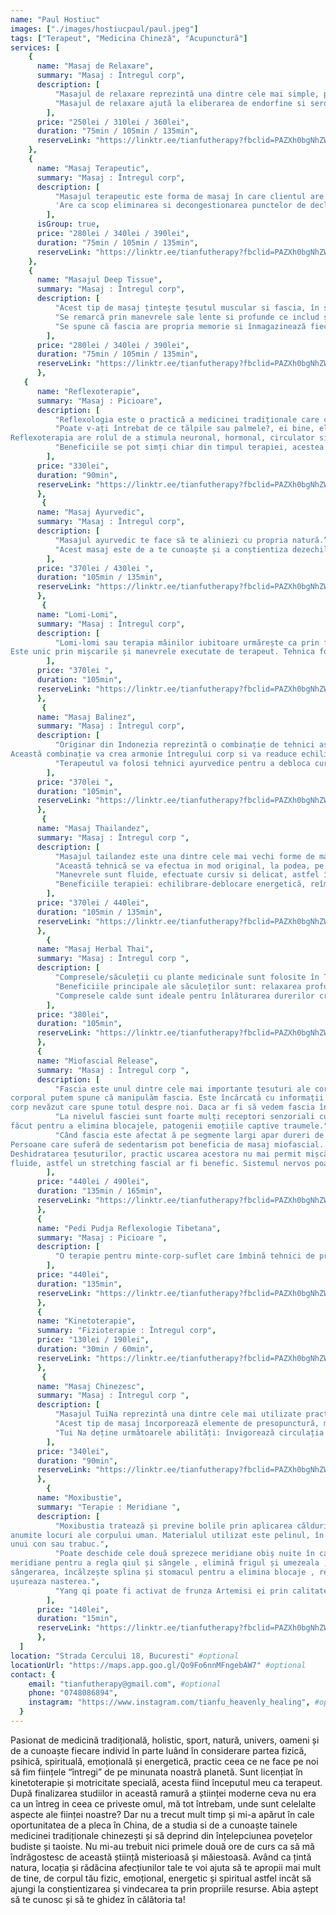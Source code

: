 ```yaml
---
name: "Paul Hostiuc"
images: ["./images/hostiucpaul/paul.jpeg"]
tags: ["Terapeut", "Medicina Chineză", "Acupunctură"]
services: [
    {
      name: "Masaj de Relaxare",
      summary: "Masaj : Întregul corp",
      description: [
          "Masajul de relaxare reprezintă una dintre cele mai simple, plăcute si delicate forme de masaj. Acesta este cunoscut pentru mișcările sale lente si superficiale dar ferme. Este recomandat tuturor persoanelor care au avut o perioadă mai grea.",
          "Masajul de relaxare ajută la eliberarea de endorfine si serotonina, având astfel un impact puternic la nivel psihologic. Nu doar partea psihică simte atingerea vindecatoare a masajului ci și sistemul osteo-muscular-articular beneficiază de deblocare, relaxare, eliberare si aliniere.",
        ],
      price: "250lei / 310lei / 360lei",
      duration: "75min / 105min / 135min",
      reserveLink: "https://linktr.ee/tianfutherapy?fbclid=PAZXh0bgNhZW0BMQABpikmcWdyv6cD9HxoaldX2OAUy9uwNesSIVEGycz9YIphGF4PB_QRVooiyg_aem_AWJjm0JaMidWDmkUN9iArK-kKJEpeYBJP78BcrX3m3Gp5pCAA9ZMt9mIu4PcoejqA-o",
    },
    {
      name: "Masaj Terapeutic",
      summary: "Masaj : Întregul corp",
      description: [
          "Masajul terapeutic este forma de masaj în care clientul are nevoie de un diagnostic, de aceea la prima întâlnire va avea loc o anamneză pentru a cunoaște dezechilibrul. Se remarcă prin manevrele sale viguroase si profunde, dar conține si tehnici de încălzire si relaxare pentru a putea pătrunde în interiorul organismului.",
          'Are ca scop eliminarea si decongestionarea punctelor de declanșare a durerii, decontracturarea mușchilor, restabilirea poziției corpului, ajustarea articulațiilor si rezolvarea problemelor circulatorii. Beneficiile masajului terapeutic constau in efectul antalgic, stimularea metabolismului si senzația de “ușor ca un fulg de nea”.',
        ],
      isGroup: true,
      price: "280lei / 340lei / 390lei",
      duration: "75min / 105min / 135min",
      reserveLink: "https://linktr.ee/tianfutherapy?fbclid=PAZXh0bgNhZW0BMQABpikmcWdyv6cD9HxoaldX2OAUy9uwNesSIVEGycz9YIphGF4PB_QRVooiyg_aem_AWJjm0JaMidWDmkUN9iArK-kKJEpeYBJP78BcrX3m3Gp5pCAA9ZMt9mIu4PcoejqA-o",
    },
    {
      name: "Masajul Deep Tissue",
      summary: "Masaj : Întregul corp",
      description: [
          "Acest tip de masaj țintește țesutul muscular si fascia, în scopul de a detensiona și de a reda mobilitatea întregului corp. Contracturile musculare împiedică alimentarea cu nutrienți și oxigen, cauzând inflamație și permițând acumularea de toxine în țesuturi.",
          "Se remarcă prin manevrele sale lente si profunde ce includ și lucrul pe punctele energetice folosind falangele, nodozitățile, cotul și antebrațul.",
          "Se spune că fascia are propria memorie si înmagazinează fiecare trăire a noastra indiferent că este de natură fizică, energetică, emotională sau spirituală. Folosind manevrele specifice putem elibera aceste trăiri captive.",
        ],
      price: "280lei / 340lei / 390lei",
      duration: "75min / 105min / 135min",
      reserveLink: "https://linktr.ee/tianfutherapy?fbclid=PAZXh0bgNhZW0BMQABpikmcWdyv6cD9HxoaldX2OAUy9uwNesSIVEGycz9YIphGF4PB_QRVooiyg_aem_AWJjm0JaMidWDmkUN9iArK-kKJEpeYBJP78BcrX3m3Gp5pCAA9ZMt9mIu4PcoejqA-o",
      },
   {
      name: "Reflexoterapie",
      summary: "Masaj : Picioare",
      description: [
          "Reflexologia este o practică a medicinei tradiționale care constă în manipularea sau apăsarea zonelor/punctelor reflexogene de pe tălpi/mâini pentru a produce un efect in zonele viscerale si nu numai.",
          "Poate v-ați întrebat de ce tălpile sau palmele?, ei bine, ele fac, cunoștință cu mediul înconjurător și sunt începutul si sfârșitul fiecărui meridian energetic principal de pe corp(12 la numar).
Reflexoterapia are rolul de a stimula neuronal, hormonal, circulator si psihologic.",
          "Beneficiile se pot simți chiar din timpul terapiei, acestea putând fi observate datorită unei descărcări emoționale, dispariția disconfortului pentru care pacientul a si venit la terapie, respirația schimbată brusc, nevoia de a urina des, schimbări de temperatură.",
        ],
      price: "330lei",
      duration: "90min",
      reserveLink: "https://linktr.ee/tianfutherapy?fbclid=PAZXh0bgNhZW0BMQABpikmcWdyv6cD9HxoaldX2OAUy9uwNesSIVEGycz9YIphGF4PB_QRVooiyg_aem_AWJjm0JaMidWDmkUN9iArK-kKJEpeYBJP78BcrX3m3Gp5pCAA9ZMt9mIu4PcoejqA-o",
      },
       {
      name: "Masaj Ayurvedic",
      summary: "Masaj : Întregul corp",
      description: [
          "Masajul ayurvedic te face să te aliniezi cu propria natură.”Ayu” înseamnă viață iar “veda” înseamnă cunoaștere astfel ca o traducere potrivită ar fi cunoașterea vieții.",
          "Acest masaj este de a te cunoaște și a conștientiza dezechilibrele adunate în viața cotidiană. Presupune mișcări lente si profunde pe meridiane si puncte astfel încât să producă un efect de drenaj energetic. Se va folosi ulei pentru fiecare doșă în parte(Vata, Pitta, Kapha)iar tehnicile se vor alege in funcție de nevoia fiecărui individ.",
        ],
      price: "370lei / 430lei ",
      duration: "105min / 135min",
      reserveLink: "https://linktr.ee/tianfutherapy?fbclid=PAZXh0bgNhZW0BMQABpikmcWdyv6cD9HxoaldX2OAUy9uwNesSIVEGycz9YIphGF4PB_QRVooiyg_aem_AWJjm0JaMidWDmkUN9iArK-kKJEpeYBJP78BcrX3m3Gp5pCAA9ZMt9mIu4PcoejqA-o",
      },
       {
      name: "Lomi-Lomi",
      summary: "Masaj : Întregul corp",
      description: [
          "Lomi-lomi sau terapia mâinilor iubitoare urmărește ca prin fiecare atingere să se realizeze conectarea\reconectarea între corp, inimă și suflet.
Este unic prin mișcarile și manevrele executate de terapeut. Tehnica folosită presupune folosirea antebrațelor, coatelor si mâinilor astfel încât să imite natura si mișcările unor animale. Acestea se vor practica prin mișcări lungi și continue, fără întreruperi sau mișcări sacadate. Scuturările și legănatul fac parte și ele din ritualul acestui masaj, dând clientului o senzație de relaxare și învăluire permanentă a corpului, exact ca și cum ai sta la umbra într-un hamac ascultaâd mișcarea valurilor și simțind briza oceanului, toate acestea făcându-te să te simți unul și același cu natura.",
        ],
      price: "370lei ",
      duration: "105min",
      reserveLink: "https://linktr.ee/tianfutherapy?fbclid=PAZXh0bgNhZW0BMQABpikmcWdyv6cD9HxoaldX2OAUy9uwNesSIVEGycz9YIphGF4PB_QRVooiyg_aem_AWJjm0JaMidWDmkUN9iArK-kKJEpeYBJP78BcrX3m3Gp5pCAA9ZMt9mIu4PcoejqA-o",
      },
       {
      name: "Masaj Balinez",
      summary: "Masaj : Întregul corp",
      description: [
          "Originar din Indonezia reprezintă o combinație de tehnici asiatice din mai multe stiluri de masaj: ayurvedice, tailandeze si chinezești.
Această combinație va crea armonie întregului corp si va readuce echilibrul corp-minte-suflet.",
          "Terapeutul va folosi tehnici ayurvedice pentru a debloca cursul energiei, tehnici tailandeze pentru a reda mobilitatea articulațiilor si totodată elimină blocajele și patogenii captivi și tehnici chinezești pentru a activa funcțiile meridianelor si punctelor energetice astfel încât efectul să fie atât de drenaj cât si de tonifiere a întregului corp.",
        ],
      price: "370lei ",
      duration: "105min",
      reserveLink: "https://linktr.ee/tianfutherapy?fbclid=PAZXh0bgNhZW0BMQABpikmcWdyv6cD9HxoaldX2OAUy9uwNesSIVEGycz9YIphGF4PB_QRVooiyg_aem_AWJjm0JaMidWDmkUN9iArK-kKJEpeYBJP78BcrX3m3Gp5pCAA9ZMt9mIu4PcoejqA-o",
      },
       {
      name: "Masaj Thailandez",
      summary: "Masaj : Întregul corp ",
      description: [
          "Masajul tailandez este una dintre cele mai vechi forme de masaj,practicat de către călugării budiști în mănăstirile/templele din asia de sud-est/asia insulară.",
          "Această tehnică se va efectua in mod original, la podea, pe saltea.",
          "Manevrele sunt fluide, efectuate cursiv si delicat, astfel încât o categorie mare de oameni pot beneficia de acest masaj. Recomandat în special persoanelor sedentare, cu atonie musculară, cât și persoanelor ce performează în sport.",
          "Beneficiile terapiei: echilibrare-deblocare energetică, reîmprospătează sistemul nervos, redă elasticitate si plasticitatea musculară, oxigenarea țesuturilor, promovarea metabolismului.",
        ],
      price: "370lei / 440lei",
      duration: "105min / 135min",
      reserveLink: "https://linktr.ee/tianfutherapy?fbclid=PAZXh0bgNhZW0BMQABpikmcWdyv6cD9HxoaldX2OAUy9uwNesSIVEGycz9YIphGF4PB_QRVooiyg_aem_AWJjm0JaMidWDmkUN9iArK-kKJEpeYBJP78BcrX3m3Gp5pCAA9ZMt9mIu4PcoejqA-o",
      },
        {
      name: "Masaj Herbal Thai",
      summary: "Masaj : Întregul corp ",
      description: [
          "Compresele/săculeții cu plante medicinale sunt folosite în Tailanda de aproape 5000 de ani, dintr-o eră în care plantele si resursele naturale erau studiate atent si folosite in scop terapeutic.",
          "Beneficiile principale ale săculeților sunt: relaxarea profundă, îndepărtarea stresului si a oboselii cronice, echilibrarea stării emoționale și psihice, îmbunătațirea circulației sangvine , energetice și limfatice, și stimularea funcționării eficiente a organelor interne.",
          "Compresele calde sunt ideale pentru înlăturarea durerilor cronice, detensionarea mușchilor, ameliorarea migrenelor, stresului si anxietații.",
        ],
      price: "380lei",
      duration: "105min",
      reserveLink: "https://linktr.ee/tianfutherapy?fbclid=PAZXh0bgNhZW0BMQABpikmcWdyv6cD9HxoaldX2OAUy9uwNesSIVEGycz9YIphGF4PB_QRVooiyg_aem_AWJjm0JaMidWDmkUN9iArK-kKJEpeYBJP78BcrX3m3Gp5pCAA9ZMt9mIu4PcoejqA-o",
      },
      {
      name: "Miofascial Release",
      summary: "Masaj : Întregul corp ",
      description: [
          "Fascia este unul dintre cele mai importante țesuturi ale corpului uman și in orice tip de masaj
corporal putem spune că manipulăm fascia. Este încărcată cu informații prețioase, ea este acel
corp nevăzut care spune totul despre noi. Daca ar fi să vedem fascia în complexitatea ei, am vedea o structură de mumie, exact așa arăta, o țesătură care ne ține corpul compact. Aceasta structură se gasește din exteriorul organismului până în cele mai profunde straturi ale organismului.",
          "La nivelul fasciei sunt foarte mulți receptori senzoriali cu rol în transmiterea informațiilor că tre sistemul nervos central. Astfel c ă î n timpul masajului, prin intermediul atingerii sistemului nervos ii este declanșat starea de autoapărare și informare, astfel încât corpul să știe ce are de
făcut pentru a elimina blocajele, patogenii emoțiile captive traumele.",
          "Când fascia este afectat ă pe segmente largi apar dureri de cap permanente, dureri musculare, articulare, respria ț ie dificil ă , spasme locale sau generale, postura anormal ă a corpului, pierderea elasticității și plasticității mușchilor, apare rigidizarea.
Persoane care suferă de sedentarism pot beneficia de masaj miofascial.
Deshidratarea țesuturilor, practic uscarea acestora nu mai permit mișcărilor să fie ample și
fluide, astfel un stretching fascial ar fi benefic. Sistemul nervos poate beneficia de acest masajdatorită e fectului de deblocare a căilor nervoase astfel crescând eficiența impulsului nervos. Este recomndat și copiiilor cu pusee de creștere, cauza fiind asupra întinderii țesuturilor.",
        ],
      price: "440lei / 490lei",
      duration: "135min / 165min",
      reserveLink: "https://linktr.ee/tianfutherapy?fbclid=PAZXh0bgNhZW0BMQABpikmcWdyv6cD9HxoaldX2OAUy9uwNesSIVEGycz9YIphGF4PB_QRVooiyg_aem_AWJjm0JaMidWDmkUN9iArK-kKJEpeYBJP78BcrX3m3Gp5pCAA9ZMt9mIu4PcoejqA-o",
      },
      {
      name: "Pedi Pudja Reflexologie Tibetana",
      summary: "Masaj : Picioare ",
      description: [
          "O terapie pentru minte-corp-suflet care îmbină tehnici de presopunctură, reflexoterapie ayurvedică ce implică lucrul reflexogen al doșelor din talpă, bolurile kansa vataki, sunetele bolului tibetan, uleiurile și cristalele specifice chakrelor, masajul feței, scalpului și decolteului.",
        ],
      price: "440lei",
      duration: "135min",
      reserveLink: "https://linktr.ee/tianfutherapy?fbclid=PAZXh0bgNhZW0BMQABpikmcWdyv6cD9HxoaldX2OAUy9uwNesSIVEGycz9YIphGF4PB_QRVooiyg_aem_AWJjm0JaMidWDmkUN9iArK-kKJEpeYBJP78BcrX3m3Gp5pCAA9ZMt9mIu4PcoejqA-o",
      },
      {
      name: "Kinetoterapie",
      summary: "Fizioterapie : Întregul corp",
      price: "130lei / 190lei",
      duration: "30min / 60min",
      reserveLink: "https://linktr.ee/tianfutherapy?fbclid=PAZXh0bgNhZW0BMQABpikmcWdyv6cD9HxoaldX2OAUy9uwNesSIVEGycz9YIphGF4PB_QRVooiyg_aem_AWJjm0JaMidWDmkUN9iArK-kKJEpeYBJP78BcrX3m3Gp5pCAA9ZMt9mIu4PcoejqA-o",
      },
       {
      name: "Masaj Chinezesc",
      summary: "Masaj : Întregul corp ",
      description: [
          "Masajul TuiNa reprezintă una dintre cele mai utilizate practici din medicina alternativă din China, fiind astăzi cunoscută și utilizată în multe alte zone ale lumii. Masajul TuiNa are la bază conceptul de Qi care circulă prin toate organismele vii, este entitatea ce descrie toate transformările din univers și este responsabilă de buna noastră funcționare. Conform filosofiei chineze tradiționale, atunci când echilibrul acestei forțe este rupt, inevitabil apar dezechilibre.",
          "Acest tip de masaj încorporează elemente de presopunctură, masaj clasic chinezesc si alte forme de manipulare corporală și energetică, realizate pe meridiane și puncte de acupunctură.",
          "Tui Na deține următoarele abilități: învigorează circulația qi-ului și sângelui, elimină patogenii, reglează Qi-ul și sângele, armonizează Yin-Yang, hrănește și tonifiază Qi-ul si sângele, îmbunatățește funcțiile organelor,relaxează sistemul articular-osteo-muscular, calmează spiritul, reglează psiho-emoțional.",
        ],
      price: "340lei",
      duration: "90min",
      reserveLink: "https://linktr.ee/tianfutherapy?fbclid=PAZXh0bgNhZW0BMQABpikmcWdyv6cD9HxoaldX2OAUy9uwNesSIVEGycz9YIphGF4PB_QRVooiyg_aem_AWJjm0JaMidWDmkUN9iArK-kKJEpeYBJP78BcrX3m3Gp5pCAA9ZMt9mIu4PcoejqA-o",
      },
        {
      name: "Moxibustie",
      summary: "Terapie : Meridiane ",
      description: [
          "Moxibustia tratează și previne bolile prin aplicarea căldurii în punctele de acupunctură sau
anumite locuri ale corpului uman. Materialul utilizat este pelinul, în principal moxalână în forma
unui con sau trabuc.",
          "Poate deschide cele două sprezece meridiane obiș nuite în cazul unor obstrucții , călătorește prin
meridiane pentru a regla qiul și sângele , elimină frigul și umezeala , încălzește uterul, oprește
sângerarea, încălzește splina și stomacul pentru a elimina blocaje , reglează menstruația și
ușureaza nasterea.",
          "Yang qi poate fi activat de frunza Artemisi ei prin calitatea sa caldă . Mirosul înțepător al frunzei poate călători prin meridiane, reglează qi ul și sângele și expulzează frigul din meridiane. Natura amară rezolvă umezeala. În plus, lâna moxa poate produce o căldură ușoară, care poate pătrunde adânc în mușchi. Dacă este înlocuită cu alte materiale, o durere intolerabilă va rezulta având totodată și un efect semnificativ mai slab. Moxa lână, conuri moxa, bastoane moxa, un borcănel cu apă, foc și o tavă trebuie să fie pregătită în prealabil.",
        ],
      price: "140lei",
      duration: "15min",
      reserveLink: "https://linktr.ee/tianfutherapy?fbclid=PAZXh0bgNhZW0BMQABpikmcWdyv6cD9HxoaldX2OAUy9uwNesSIVEGycz9YIphGF4PB_QRVooiyg_aem_AWJjm0JaMidWDmkUN9iArK-kKJEpeYBJP78BcrX3m3Gp5pCAA9ZMt9mIu4PcoejqA-o",
      },
  ]
location: "Strada Cercului 18, Bucuresti" #optional
locationUrl: "https://maps.app.goo.gl/Qo9Fo6nnMFngebAW7" #optional
contact: {
    email: "tianfutherapy@gmail.com", #optional
    phone: "0748086894",
    instagram: "https://www.instagram.com/tianfu_heavenly_healing", #optional
  }
---
```


Pasionat de medicină tradițională, holistic, sport, natură, univers, oameni și de a cunoaște fiecare individ în parte luând în considerare partea fizică, psihică, spirituală, emoțională și energetică, practic ceea ce ne face pe noi să fim ființele “întregi” de pe minunata noastră planetă.
Sunt licențiat în kinetoterapie și motricitate specială, acesta fiind începutul meu ca terapeut. După finalizarea studiilor in această ramură a științei moderne ceva nu era ca un întreg in ceea ce priveste omul, mă tot întrebam, unde sunt celelalte aspecte ale ființei noastre? Dar nu a trecut mult timp și mi-a apărut în cale oportunitatea de a pleca în China, de a studia si de a cunoaște tainele medicinei tradiționale chinezești și să deprind din înțelepciunea povețelor budiste și taoiste.
Nu mi-au trebuit nici primele două ore de curs ca să mă îndrăgostesc de această știință misterioasă și măiestoasă.
Având ca țintă natura, locația și rădăcina afecțiunilor tale te voi ajuta să te apropii mai mult de tine, de corpul tău fizic, emoțional, energetic și spiritual astfel incât să ajungi la conștientizarea și vindecarea ta prin propriile resurse. Abia aștept să te cunosc și să te ghidez în călătoria ta!
